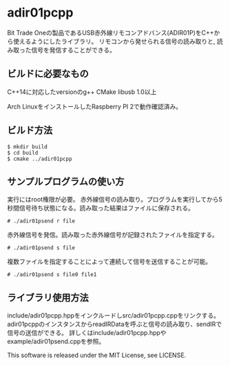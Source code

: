 # adir01pcpp
Bit Trade Oneの製品であるUSB赤外線リモコンアドバンス(ADIR01P)をC++から使えるようにしたライブラリ。
リモコンから発せられる信号の読み取りと, 読み取った信号を発信することができる。

## ビルドに必要なもの
C++14に対応したversionのg++
CMake
libusb 1.0以上

Arch LinuxをインストールしたRaspberry PI 2で動作確認済み。

## ビルド方法
```console
$ mkdir build
$ cd build
$ cmake ../adir01pcpp
```

## サンプルプログラムの使い方
実行にはroot権限が必要。
赤外線信号の読み取り。プログラムを実行してから5秒間信号待ち状態になる。読み取った結果はファイルに保存される。
```console
# ./adir01psend r file
```

赤外線信号を発信。読み取った赤外線信号が記録されたファイルを指定する。
```console
# ./adir01psend s file
```

複数ファイルを指定することによって連続して信号を送信することが可能。
```console
# ./adir01psend s file0 file1
```

## ライブラリ使用方法
include/adir01pcpp.hppをインクルードしsrc/adir01pcpp.cppをリンクする。
adir01pcppのインスタンスからreadIRDataを呼ぶと信号の読み取り、sendIRで信号の送信ができる。
詳しくはinclude/adir01pcpp.hppやexample/adir01psend.cppを参照。

This software is released under the MIT License, see LICENSE.
